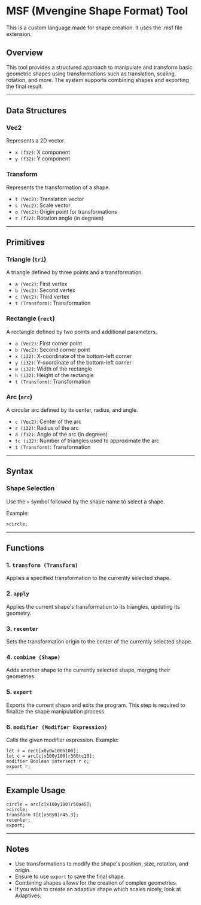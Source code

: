 # MSF (Mvengine Shape Format) Tool
This is a custom language made for shape creation. It uses the .msf file extension.

## Overview
This tool provides a structured approach to manipulate and transform basic geometric shapes using transformations such as translation, scaling, rotation, and more. The system supports combining shapes and exporting the final result.

---

## Data Structures

### **Vec2**
Represents a 2D vector.
- `x (f32)`: X component
- `y (f32)`: Y component

### **Transform**
Represents the transformation of a shape.
- `t (Vec2)`: Translation vector
- `s (Vec2)`: Scale vector
- `o (Vec2)`: Origin point for transformations
- `r (f32)`: Rotation angle (in degrees)

---

## Primitives

### **Triangle (`tri`)**
A triangle defined by three points and a transformation.
- `a (Vec2)`: First vertex
- `b (Vec2)`: Second vertex
- `c (Vec2)`: Third vertex
- `t (Transform)`: Transformation

### **Rectangle (`rect`)**
A rectangle defined by two points and additional parameters.
- `a (Vec2)`: First corner point
- `b (Vec2)`: Second corner point
- `x (i32)`: X-coordinate of the bottom-left corner
- `y (i32)`: Y-coordinate of the bottom-left corner
- `w (i32)`: Width of the rectangle
- `h (i32)`: Height of the rectangle
- `t (Transform)`: Transformation

### **Arc (`arc`)**
A circular arc defined by its center, radius, and angle.
- `c (Vec2)`: Center of the arc
- `r (i32)`: Radius of the arc
- `a (f32)`: Angle of the arc (in degrees)
- `tc (i32)`: Number of triangles used to approximate the arc
- `t (Transform)`: Transformation

---

## Syntax
### **Shape Selection**
Use the `>` symbol followed by the shape name to select a shape.

Example:
```plaintext
>circle;
```

---

## Functions

### **1. `transform (Transform)`**
Applies a specified transformation to the currently selected shape.

### **2. `apply`**
Applies the current shape's transformation to its triangles, updating its geometry.

### **3. `recenter`**
Sets the transformation origin to the center of the currently selected shape.

### **4. `combine (Shape)`**
Adds another shape to the currently selected shape, merging their geometries.

### **5. `export`**
Exports the current shape and exits the program. This step is required to finalize the shape manipulation process.

### **6. `modifier (Modifier Expression)`**
Calls the given modifier expression. Example:
```
let r = rect[x0y0w100h100];
let c = arc[c[x100y100]r360tc10];
modifier Boolean intersect r c;
export r;
```

---

## Example Usage
```plaintext
circle = arc[c[x100y100]r50a45];
>circle;
transform t[t[x50y0]r45.3];
recenter;
export;
```

---

## Notes
- Use transformations to modify the shape's position, size, rotation, and origin.
- Ensure to use `export` to save the final shape.
- Combining shapes allows for the creation of complex geometries.
- If you wish to create an adaptive shape which scales nicely, look at Adaptives.

